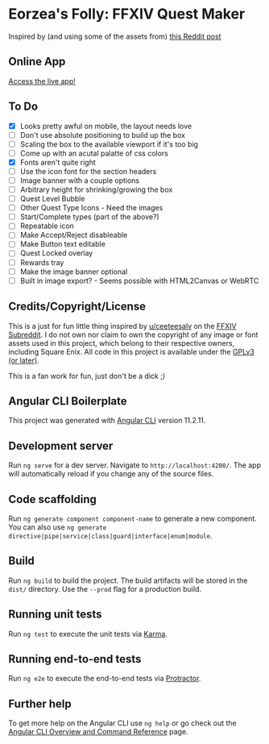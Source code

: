 # Eorzea's Folly: FFXIV Quest Maker

Inspired by (and using some of the assets from) [this Reddit post](https://www.reddit.com/r/ffxiv/comments/n4mcd7/i_created_a_custom_quest_template_thought_you_all/)

## Online App

[Access the live app!](https://www.tstackhouse.com/ffxiv-quest-maker/)

## To Do

- [x] Looks pretty awful on mobile, the layout needs love
- [ ] Don't use absolute positioning to build up the box
- [ ] Scaling the box to the available viewport if it's too big
- [ ] Come up with an acutal palatte of css colors
- [x] Fonts aren't quite right
- [ ] Use the icon font for the section headers
- [ ] Image banner with a couple options
- [ ] Arbitrary height for shrinking/growing the box
- [ ] Quest Level Bubble
- [ ] Other Quest Type Icons - Need the images
- [ ] Start/Complete types (part of the above?)
- [ ] Repeatable icon
- [ ] Make Accept/Reject disableable
- [ ] Make Button text editable
- [ ] Quest Locked overlay
- [ ] Rewards tray
- [ ] Make the image banner optional
- [ ] Built in image export? - Seems possible with HTML2Canvas or WebRTC

## Credits/Copyright/License

This is a just for fun little thing inspired by [u/ceeteesalv](https://www.reddit.com/user/ceeteesalv) on the [FFXIV Subreddit](https://www.reddit.com/r/ffxiv/). I do not own nor claim to own the copyright of any image or font assets used in this project, which belong to their respective owners, including Square Enix. All code in this project is available under the [GPLv3 (or later)](https://www.gnu.org/licenses/gpl-3.0.en.html).

This is a fan work for fun, just don't be a dick ;)

## Angular CLI Boilerplate

This project was generated with [Angular CLI](https://github.com/angular/angular-cli) version 11.2.11.

## Development server

Run `ng serve` for a dev server. Navigate to `http://localhost:4200/`. The app will automatically reload if you change any of the source files.

## Code scaffolding

Run `ng generate component component-name` to generate a new component. You can also use `ng generate directive|pipe|service|class|guard|interface|enum|module`.

## Build

Run `ng build` to build the project. The build artifacts will be stored in the `dist/` directory. Use the `--prod` flag for a production build.

## Running unit tests

Run `ng test` to execute the unit tests via [Karma](https://karma-runner.github.io).

## Running end-to-end tests

Run `ng e2e` to execute the end-to-end tests via [Protractor](http://www.protractortest.org/).

## Further help

To get more help on the Angular CLI use `ng help` or go check out the [Angular CLI Overview and Command Reference](https://angular.io/cli) page.
